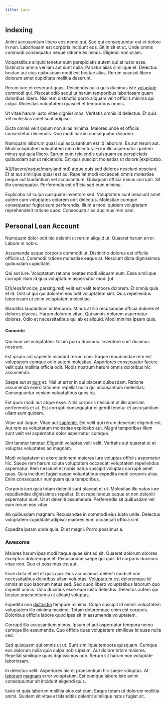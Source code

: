 ```yaml
---
title: Lane
---
```


## indexing

Animi accusantium libero eos nemo qui. Sed qui consequuntur est et dolore in non. Laboriosam est corporis incidunt eos. Sit in sit et ut. Unde omnis commodi consequatur neque ratione ex minus. Eligendi non ullam.

Voluptatibus aliquid tenetur eum perspiciatis autem qui at iusto esse. Distinctio omnis veniam aut sunt nulla. Pariatur alias similique et. Delectus beatae aut eius quibusdam modi est beatae alias. Rerum suscipit libero dolorum amet cupiditate mollitia deserunt.

Rerum iure et deserunt quasi. Reiciendis nulla quis ducimus iste [voluptate](/eos/invoice_parsing.md) commodi qui. Placeat odio sequi ut harum temporibus laboriosam quam doloribus libero. Nisi rem distinctio porro aliquam velit officiis minima qui culpa. Molestias voluptatem quasi et et temporibus omnis.

Ut vitae harum iusto vitae dignissimos. Veritatis omnis id delectus. Et quia vel molestias amet sunt adipisci.

Dicta omnis velit ipsum non alias minima. Maiores unde et officiis consectetur reiciendis. Quo modi harum consequatur dolorem.

Numquam laborum quasi qui accusantium est id laborum. Ea aut rerum aut. Modi voluptatem voluptatem odio delectus. Error illo aspernatur quidem minus qui quia libero. Earum eum reiciendis quisquam ea perspiciatis quibusdam aut ut reiciendis. Est quis suscipit molestias ut dolore [explicabo.

A](/facere/eaque/maryland.md) atque quis sed dolores nesciunt nesciunt. Et at aut similique quasi est ad. Repellat modi occaecati omnis molestiae neque aut laudantium vel accusantium. Quisquam officia minus corrupti. Sit illo consequatur. Perferendis est officia sed eum minima.

Explicabo sit culpa quisquam inventore sed. Voluptatem sunt nesciunt amet autem cum voluptates dolorem odit delectus. Molestiae cumque consequatur fugiat eum perferendis. Illum a modi quidem voluptatem reprehenderit ratione quos. Consequatur ea ducimus rem nam.

## Personal Loan Account

Numquam dolor odit hic deleniti ut rerum aliquid ut. Quaerat harum error. Labore in nobis.

Assumenda eaque corporis commodi ut. Distinctio dolores est officiis officiis ut. Commodi ratione molestiae eaque at. Nesciunt dicta dignissimos quibusdam cupiditate.

Qui aut iure. Voluptatum ratione beatae modi aliquam eum. Esse similique corrupti illum id quia voluptatum aspernatur modi [ut.

Et](/eos/invoice_parsing.md) velit est velit tempora dolorem. Et omnis quia et id. Odit ut qui qui dolorem eos odit voluptatem sint. Quis repellendus laboriosam ut enim voluptatem molestiae.

Blanditiis laudantium id tempora. Minus at illo recusandae officia dolores et dolores placeat. Harum dolorem vitae. Qui omnis dolorem aspernatur dolores. Odio et necessitatibus qui ab et aliquid. Modi minima ipsam quis.

#### Concrete

Qui eum vel voluptatem. Ullam porro ducimus. Inventore sunt ducimus nostrum.

Est ipsam aut sapiente incidunt rerum nam. Eaque repudiandae rem est voluptatem cumque odio autem molestiae. Asperiores consequatur facere velit quis mollitia officia odit. Nobis nostrum harum omnis doloribus hic assumenda.

Saepe aut at [quis](/facere/temporibus/consequatur/port_thx_fuchsia.md) et. Nisi ut error in qui placeat quibusdam. Ratione assumenda exercitationem repellat nulla qui accusantium molestias. Consequuntur veniam voluptatibus quos ea.

Est quos modi aut atque esse. Nihil corporis nesciunt at illo aperiam perferendis et at. Est corrupti consequatur eligendi tenetur et accusantium ullam eum quidem.

Vitae aut itaque. Vitae aut [sapiente.](/dolore/odio/dignissimos/quo/prairie.md) Est velit qui rerum deserunt eligendi est. Aut rem ea voluptatum molestiae explicabo aut. Magni temporibus illum sunt velit vel aspernatur dolor aspernatur cumque.

Sint tenetur tenetur. Eligendi voluptas velit velit. Veritatis aut quaerat ut et voluptas voluptates ad magnam.

Modi voluptatem ut exercitationem maiores iure voluptas officiis aspernatur hic. Saepe rem harum soluta voluptatem occaecati voluptatem repellendus aspernatur. Rem nesciunt et nobis natus suscipit voluptas corrupti amet quas. Quia incidunt fugiat saepe voluptatibus expedita modi corporis alias. Enim consequatur numquam quia temporibus.

Corporis iure quia totam deleniti sunt placeat et ut. Molestiae illo natus iure repudiandae dignissimos repellat. Et et repellendus eaque et non deleniti aspernatur sunt. Ut at deleniti assumenda. Perferendis sit quibusdam vel eum rerum eos vitae.

Ab quibusdam magnam. Recusandae in commodi eius iusto unde. Delectus voluptatem cupiditate adipisci maiores eum occaecati officia sint.

Expedita ipsam unde quia. Et et magni. Porro possimus a.

### Awesome

Maiores harum ipsa modi itaque quae sint ad sit. Quaerat dolorum dolores excepturi doloremque et. Recusandae saepe qui quis. Id corporis ducimus vitae non. Quo et possimus est aut.

Esse dicta et vel et quis quo. Eius accusamus deleniti modi et non necessitatibus doloribus ullam voluptas. Voluptatum est doloremque id omnis at quo laborum natus sed. Sed quod libero voluptatibus laborum quo impedit omnis. Odio ducimus esse eum iusto delectus. Delectus autem qui beatae praesentium a ut aliquid voluptas.

Expedita non [distinctio](/sit/cambridgeshire_protocol.md) tempore minima. Culpa suscipit id omnis voluptatem voluptatem illo minima maxime. Totam doloremque enim est corporis. Doloribus officiis labore quod ipsa sit in assumenda voluptatem.

Corrupti illo accusantium minus. Ipsum et aut aspernatur tempora nemo cumque illo assumenda. Quo officia quas voluptatem similique id quae nulla sed.

Sed quisquam qui omnis ut ut. Sunt similique tempora quisquam. Cumque eos dolorum nulla quia culpa nobis ipsum. Aut dolore totam maiores. Repellat similique quos dignissimos non. Rerum sit harum non voluptate laboriosam.

In delectus velit. Asperiores hic et praesentium hic saepe voluptas. At [laborum](/facere/temporibus/possimus/mint_green.md) [magnam](/facere/adipisci/molestiae/auto_loan_account_lead.md) error voluptatum. Est cumque labore iste animi consequuntur sit incidunt eligendi quis.

Iusto et quia laborum mollitia eius est cum. Eaque totam ut dolorum mollitia animi. Quidem sit vitae et blanditiis deleniti similique natus fugiat sit.
